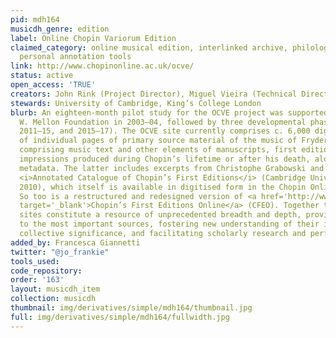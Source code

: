```yaml
---
pid: mdh164
musicdh_genre: edition
label: Online Chopin Variorum Edition
claimed_category: online musical edition, interlinked archive, philological descriptions,
  personal annotation tools
link: http://www.chopinonline.ac.uk/ocve/
status: active
open_access: 'TRUE'
creators: John Rink (Project Director), Miguel Vieira (Technical Director), et al.
stewards: University of Cambridge, King’s College London
blurb: An eighteen-month pilot study for the OCVE project was supported by the Andrew
  W. Mellon Foundation in 2003–04, followed by three developmental phases (2005–09,
  2011–15, and 2015–17). The OCVE site currently comprises c. 6,000 digital images
  of individual pages of primary source material of the music of Fryderyk Chopin,
  comprising music text and other elements of manuscripts, first editions, and later
  impressions produced during Chopin’s lifetime or after his death, along with associated
  metadata. The latter includes excerpts from Christophe Grabowski and John Rink’s
  <i>Annotated Catalogue of Chopin’s First Editions</i> (Cambridge University Press,
  2010), which itself is available in digitised form in the Chopin Online resource.
  So too is a restructured and redesigned version of <a href='http://www.chopinonline.ac.uk/cfeo/'
  target='_blank'>Chopin’s First Editions Online</a> (CFEO). Together these three
  sites constitute a resource of unprecedented breadth and depth, providing new access
  to the most important sources, fostering new understanding of their individual and
  collective significance, and facilitating scholarly research and performance alike.
added_by: Francesca Giannetti
twitter: "@jo_frankie"
tools_used:
code_repository:
order: '163'
layout: musicdh_item
collection: musicdh
thumbnail: img/derivatives/simple/mdh164/thumbnail.jpg
full: img/derivatives/simple/mdh164/fullwidth.jpg
---
```

